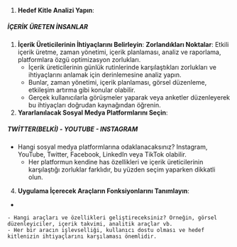 1. **Hedef Kitle Analizi Yapın**:

##### ***İÇERİK ÜRETEN İNSANLAR***

1. **İçerik Üreticilerinin İhtiyaçlarını Belirleyin**:
	    **Zorlandıkları Noktalar**: Etkili içerik üretme, zaman yönetimi, içerik planlaması, analiz ve raporlama, platformlara özgü optimizasyon zorlukları.
    - İçerik üreticilerinin günlük rutinlerinde karşılaştıkları zorlukları ve ihtiyaçlarını anlamak için derinlemesine analiz yapın.
    - Bunlar, zaman yönetimi, içerik planlaması, görsel düzenleme, etkileşim artırma gibi konular olabilir.
    - Gerçek kullanıcılarla görüşmeler yaparak veya anketler düzenleyerek bu ihtiyaçları doğrudan kaynağından öğrenin.
3. **Yararlanılacak Sosyal Medya Platformlarını Seçin**:

##### ***TWİTTER(BELKİ) - YOUTUBE - INSTAGRAM***

- Hangi sosyal medya platformlarına odaklanacaksınız? Instagram, YouTube, Twitter, Facebook, LinkedIn veya TikTok olabilir.
    - Her platformun kendine has özellikleri ve içerik üreticilerinin karşılaştığı zorluklar farklıdır, bu yüzden seçim yaparken dikkatli olun.
4. **Uygulama İçerecek Araçların Fonksiyonlarını Tanımlayın**:

- 

    - Hangi araçları ve özellikleri geliştireceksiniz? Örneğin, görsel düzenleyiciler, içerik takvimi, analitik araçlar vb.
    - Her bir aracın işlevselliği, kullanıcı dostu olması ve hedef kitlenizin ihtiyaçlarını karşılaması önemlidir.
